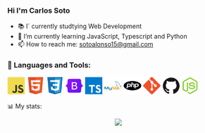 ### Hi I'm Carlos Soto


- 📚 I´ currently studtying Web Development
- 🌱 I’m currently learning JavaScript, Typescript and Python
- 📫 How to reach me: sotoalonso15@gmail.com

<div align="left">
    <h3>🔨 Languages and Tools:</h3>
    <img src="https://raw.githubusercontent.com/devicons/devicon/1119b9f84c0290e0f0b38982099a2bd027a48bf1/icons/javascript/javascript-original.svg"
        alt="JavaScript" width="40" height="40">
    <img src="https://raw.githubusercontent.com/devicons/devicon/1119b9f84c0290e0f0b38982099a2bd027a48bf1/icons/html5/html5-original.svg"
        alt="HTML" width="40" height="40">
    <img src="https://raw.githubusercontent.com/devicons/devicon/1119b9f84c0290e0f0b38982099a2bd027a48bf1/icons/css3/css3-original.svg"
        alt="CSS" width="40" height="40">
    <img src="https://raw.githubusercontent.com/devicons/devicon/1119b9f84c0290e0f0b38982099a2bd027a48bf1/icons/bootstrap/bootstrap-original.svg"
        alt="Bootstrap" width="40" height="40">
    <img src="https://raw.githubusercontent.com/devicons/devicon/1119b9f84c0290e0f0b38982099a2bd027a48bf1/icons/typescript/typescript-original.svg"
        alt="Typescript" width="40" height="40">
    <img src="https://raw.githubusercontent.com/devicons/devicon/1119b9f84c0290e0f0b38982099a2bd027a48bf1/icons/mysql/mysql-original-wordmark.svg"
        alt="MySQL" width="40" height="40">
    <img src="https://raw.githubusercontent.com/devicons/devicon/1119b9f84c0290e0f0b38982099a2bd027a48bf1/icons/php/php-plain.svg"
        alt="PHP" width="40" height="40">
    <img src="https://raw.githubusercontent.com/devicons/devicon/1119b9f84c0290e0f0b38982099a2bd027a48bf1/icons/git/git-original.svg"
        alt="GIT" width="40" height="40">
    <img src="https://raw.githubusercontent.com/devicons/devicon/1119b9f84c0290e0f0b38982099a2bd027a48bf1/icons/github/github-original.svg"
        alt="github" width="40" height="40">
    <img src="https://raw.githubusercontent.com/devicons/devicon/1119b9f84c0290e0f0b38982099a2bd027a48bf1/icons/nodejs/nodejs-plain.svg"
        alt="node" width="40" height="40">
</div>

📊 My stats:

<p align = "center">
  <img  src = "https://github-readme-stats-sigma-five.vercel.app/api/?username=CarlosSoto03&show_icons=true&theme=dark&line_height=27">
</p>

